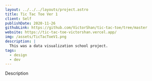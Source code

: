 ```yaml
---
layout: ../../../layouts/project.astro
title: Tic Tac Toe Ver 1
client: Self
publishDate: 2020-11-26
githubLink: https://github.com/VictorShan/tic-tac-toe/tree/master
website: https://tic-tac-toe-victorshan.vercel.app/
img: /assets/TicTacToeV1.png
description: |
  This was a data visualization school project.
tags:
  - design
  - dev
---
```


Description
